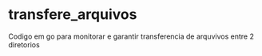 # transfere_arquivos
Codigo em go para monitorar e garantir transferencia de arquvivos entre 2 diretorios
